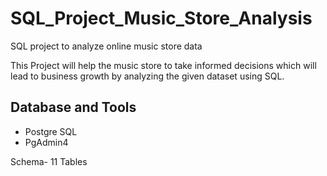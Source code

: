 # SQL_Project_Music_Store_Analysis
SQL project to analyze online music store data

This Project will help the music store to take informed decisions which will lead to business growth by analyzing the given dataset using SQL.

## Database and Tools
* Postgre SQL
* PgAdmin4

Schema- 11 Tables
